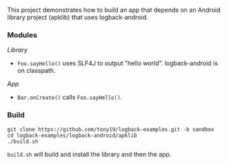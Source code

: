 
This project demonstrates how to build an app that depends on an Android library
project (apklib) that uses logback-android.

### Modules
*Library*

 * `Foo.sayHello()` uses SLF4J to output "hello world". logback-android is on classpath.

*App*

* `Bar.onCreate()` calls `Foo.sayHello()`.

### Build

    git clone https://github.com/tony19/logback-examples.git -b sandbox
    cd logback-examples/logback-android/apklib
    ./build.sh

`build.sh` will build and install the library and then the app.
